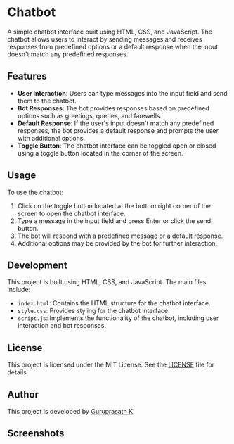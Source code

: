 # Chatbot

A simple chatbot interface built using HTML, CSS, and JavaScript. The chatbot allows users to interact by sending messages and receives responses from predefined options or a default response when the input doesn't match any predefined responses.

## Features

- **User Interaction**: Users can type messages into the input field and send them to the chatbot.
- **Bot Responses**: The bot provides responses based on predefined options such as greetings, queries, and farewells.
- **Default Response**: If the user's input doesn't match any predefined responses, the bot provides a default response and prompts the user with additional options.
- **Toggle Button**: The chatbot interface can be toggled open or closed using a toggle button located in the corner of the screen.

## Usage

To use the chatbot:

1. Click on the toggle button located at the bottom right corner of the screen to open the chatbot interface.
2. Type a message in the input field and press Enter or click the send button.
3. The bot will respond with a predefined message or a default response.
4. Additional options may be provided by the bot for further interaction.

## Development

This project is built using HTML, CSS, and JavaScript. The main files include:

- `index.html`: Contains the HTML structure for the chatbot interface.
- `style.css`: Provides styling for the chatbot interface.
- `script.js`: Implements the functionality of the chatbot, including user interaction and bot responses.

## License

This project is licensed under the MIT License. See the [LICENSE](LICENSE) file for details.

## Author

This project is developed by [Guruprasath K](https://github.com/Guruprasath-K).

## Screenshots


